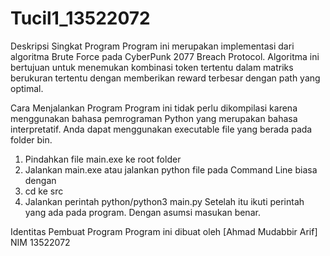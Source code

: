 # Tucil1_13522072

Deskripsi Singkat Program
Program ini merupakan implementasi dari algoritma Brute Force pada CyberPunk 2077 Breach Protocol. Algoritma ini bertujuan untuk menemukan kombinasi token tertentu dalam matriks berukuran tertentu dengan memberikan reward terbesar dengan path yang optimal.

Cara Menjalankan Program
Program ini tidak perlu dikompilasi karena menggunakan bahasa pemrograman Python yang merupakan bahasa interpretatif. Anda dapat menggunakan executable file yang berada pada folder bin. 
1. Pindahkan file main.exe ke root folder
2. Jalankan main.exe
atau jalankan python file pada Command Line biasa dengan
1. cd ke src
2. Jalankan perintah python/python3 main.py
Setelah itu ikuti perintah yang ada pada program. Dengan asumsi masukan benar.

Identitas Pembuat Program
Program ini dibuat oleh [Ahmad Mudabbir Arif] 
NIM 13522072
